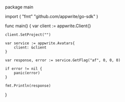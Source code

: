 package main

import (
    "fmt"
    "github.com/appwrite/go-sdk"
)

func main() {
    var client := appwrite.Client{}

    client.SetProject("")

    var service := appwrite.Avatars{
        client: &client
    }

    var response, error := service.GetFlag("af", 0, 0, 0)

    if error != nil {
        panic(error)
    }

    fmt.Println(response)
}